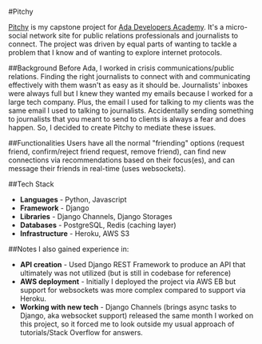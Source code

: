 #Pitchy

[Pitchy](https://www.getpitchy.com/) is my capstone project for [Ada Developers Academy](http://adadevelopersacademy.org/). It's a micro-social network site for public relations professionals and journalists to connect. The project was driven by equal parts of wanting to tackle a problem that I know and of wanting to explore internet protocols.

##Background
Before Ada, I worked in crisis communications/public relations. Finding the right journalists to connect with and communicating effectively with them wasn't as easy as it should be. Journalists' inboxes were always full but I knew they wanted my emails because I worked for a large tech company. Plus, the email I used for talking to my clients was the same email I used to talking to journalists. Accidentally sending something to journalists that you meant to send to clients is always a fear and does happen. So, I decided to create Pitchy to mediate these issues. 

##Functionalities
Users have all the normal "friending" options (request friend, confirm/reject friend request, remove friend), can find new connections via recommendations based on their focus(es), and can message their friends in real-time (uses websockets). 

##Tech Stack
* **Languages** - Python, Javascript
* **Framework** - Django
* **Libraries** - Django Channels, Django Storages
* **Databases** - PostgreSQL, Redis (caching layer)
* **Infrastructure** - Heroku, AWS S3

##Notes
I also gained experience in:  
* **API creation** - Used Django REST Framework to produce an API that ultimately was not utilized (but is still in codebase for reference)
* **AWS deployment** - Initially I deployed the project via AWS EB but support for websockets was more complex compared to support via Heroku.
* **Working with new tech** - Django Channels (brings async tasks to Django, aka websocket support) released the same month I worked on this project, so it forced me to look outside my usual approach of tutorials/Stack Overflow for answers.
